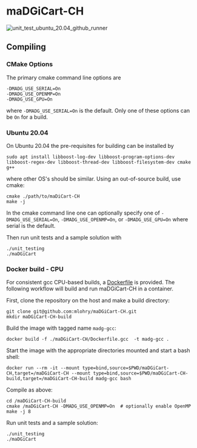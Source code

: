 # maDGiCart-CH

![unit_test_ubuntu_20.04_github_runner](https://github.com/mlohry/maDGiCart-CH/actions/workflows/unit_test_github_runner.yml/badge.svg?branch=master)

## Compiling

### CMake Options

The primary cmake command line options are

    -DMADG_USE_SERIAL=On
    -DMADG_USE_OPENMP=On
    -DMADG_USE_GPU=On

where `-DMADG_USE_SERIAL=On` is the default. Only one of these options can be `On` for a build.


### Ubuntu 20.04

On Ubuntu 20.04 the pre-requisites for building can be installed by

    sudo apt install libboost-log-dev libboost-program-options-dev libboost-regex-dev libboost-thread-dev libboost-filesystem-dev cmake g++

where other OS's should be similar. Using an out-of-source build, use cmake:

    cmake ./path/to/maDiCart-CH
    make -j
    
In the cmake command line one can optionally specify one of `-DMADG_USE_SERIAL=On`, `-DMADG_USE_OPENMP=On`, or `-DMADG_USE_GPU=On` where serial is the default.

Then run unit tests and a sample solution with

    ./unit_testing
    ./maDGiCart


### Docker build - CPU

For consistent gcc CPU-based builds, a [Dockerfile](Dockerfile.gcc) is provided. The following workflow will build and run maDGiCart-CH in a container.

First, clone the repository on the host and make a build directory:

    git clone git@github.com:mlohry/maDGiCart-CH.git
    mkdir maDGiCart-CH-build

Build the image with tagged name `madg-gcc`:

    docker build -f ./maDGiCart-CH/Dockerfile.gcc  -t madg-gcc .

Start the image with the appropriate directories mounted and start a bash shell:

    docker run --rm -it --mount type=bind,source=$PWD/maDGiCart-CH,target=/maDGiCart-CH --mount type=bind,source=$PWD/maDGiCart-CH-build,target=/maDGiCart-CH-build madg-gcc bash

Compile as above:

    cd /maDGiCart-CH-build
    cmake /maDGiCart-CH -DMADG_USE_OPENMP=On  # optionally enable OpenMP
    make -j 8

Run unit tests and a sample solution:

    ./unit_testing
    ./maDGiCart
    